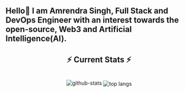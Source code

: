 ## Hello👋 I am Amrendra Singh, Full Stack and DevOps Engineer with an interest towards the open-source, Web3 and Artificial Intelligence(AI).

  <h2 align="center">⚡ Current Stats ⚡</h2>
<br>
<div align=center>
  <!-- <img align="left" src="https://github-readme-stats.vercel.app/api?username=i-am-amrendra&show_icons=true&theme=react&rank_icon=github&border_radius=10" alt="readme stats" />-->
   <img src="https://github-readme-stats.vercel.app/api/top-langs/?username=i-am-amrendra&langs_count=10&theme=gruvbox&layout=compact&hide_border=true" alt="github-stats" /></a>
  <span align="center"><img align="center" align="center" src="https://github-readme-stats.vercel.app/api/top-langs/?username=i-am-amrendra&hide=HTML&langs_count=8&layout=compact&theme=react&border_radius=10&size_weight=0.5&count_weight=0.5&exclude_repo=github-readme-stats" alt="top langs" />
</span>
</div>

  <br/>

<br/><br/>
